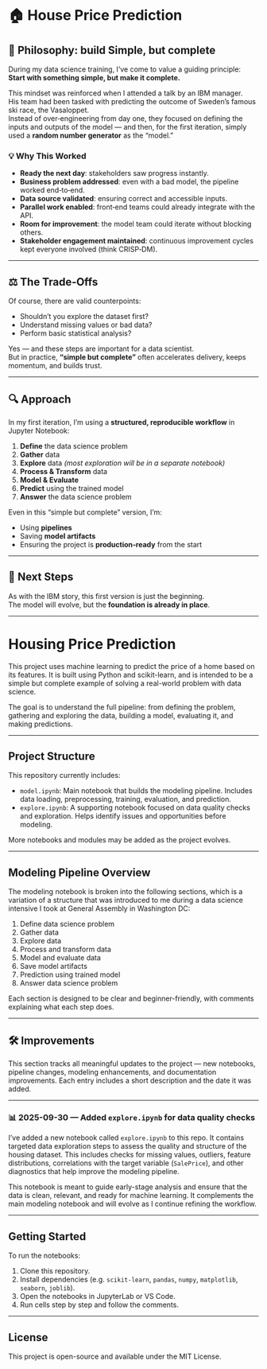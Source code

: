 # 🏠 House Price Prediction

## 📜 Philosophy: build Simple, but complete

During my data science training, I’ve come to value a guiding principle:  
**Start with something simple, but make it complete.**

This mindset was reinforced when I attended a talk by an IBM manager.  
His team had been tasked with predicting the outcome of Sweden’s famous ski race, the Vasaloppet.  
Instead of over‑engineering from day one, they focused on defining the inputs and outputs of the model — and then, for the first iteration, simply used a **random number generator** as the “model.”

### 💡 Why This Worked
- **Ready the next day**: stakeholders saw progress instantly.  
- **Business problem addressed**: even with a bad model, the pipeline worked end‑to‑end.  
- **Data source validated**: ensuring correct and accessible inputs.  
- **Parallel work enabled**: front‑end teams could already integrate with the API.  
- **Room for improvement**: the model team could iterate without blocking others.  
- **Stakeholder engagement maintained**: continuous improvement cycles kept everyone involved (think CRISP‑DM).

---

## ⚖️ The Trade‑Offs

Of course, there are valid counterpoints:

- Shouldn’t you explore the dataset first?  
- Understand missing values or bad data?  
- Perform basic statistical analysis?  

Yes — and these steps are important for a data scientist.  
But in practice, **“simple but complete”** often accelerates delivery, keeps momentum, and builds trust.

---

## 🔍 Approach

In my first iteration, I’m using a **structured, reproducible workflow** in Jupyter Notebook:

1. **Define** the data science problem  
2. **Gather** data  
3. **Explore** data *(most exploration will be in a separate notebook)*  
4. **Process & Transform** data  
5. **Model & Evaluate**  
6. **Predict** using the trained model  
7. **Answer** the data science problem  

Even in this “simple but complete” version, I’m:
- Using **pipelines**
- Saving **model artifacts**
- Ensuring the project is **production‑ready** from the start

---

## 🚀 Next Steps

As with the IBM story, this first version is just the beginning.  
The model will evolve, but the **foundation is already in place**.

---

# Housing Price Prediction

This project uses machine learning to predict the price of a home based on its features. It is built using Python and scikit-learn, and is intended to be a simple but complete example of solving a real-world problem with data science.

The goal is to understand the full pipeline: from defining the problem, gathering and exploring the data, building a model, evaluating it, and making predictions.

---

## Project Structure

This repository currently includes:

- `model.ipynb`: Main notebook that builds the modeling pipeline. Includes data loading, preprocessing, training, evaluation, and prediction.
- `explore.ipynb`: A supporting notebook focused on data quality checks and exploration. Helps identify issues and opportunities before modeling.

More notebooks and modules may be added as the project evolves.

---

## Modeling Pipeline Overview

The modeling notebook is broken into the following sections, which is a variation of a structure that was introduced to me during a data science intensive I took at General Assembly in Washington DC:

1. Define data science problem
2. Gather data
3. Explore data
4. Process and transform data
5. Model and evaluate data
6. Save model artifacts
7. Prediction using trained model
8. Answer data science problem

Each section is designed to be clear and beginner-friendly, with comments explaining what each step does.

---

## 🛠️ Improvements

This section tracks all meaningful updates to the project — new notebooks, pipeline changes, modeling enhancements, and documentation improvements. Each entry includes a short description and the date it was added.

---

### 📊 2025-09-30 — Added `explore.ipynb` for data quality checks

I’ve added a new notebook called `explore.ipynb` to this repo. It contains targeted data exploration steps to assess the quality and structure of the housing dataset. This includes checks for missing values, outliers, feature distributions, correlations with the target variable (`SalePrice`), and other diagnostics that help improve the modeling pipeline.

This notebook is meant to guide early-stage analysis and ensure that the data is clean, relevant, and ready for machine learning. It complements the main modeling notebook and will evolve as I continue refining the workflow.

---

## Getting Started

To run the notebooks:

1. Clone this repository.
2. Install dependencies (e.g. `scikit-learn`, `pandas`, `numpy`, `matplotlib`, `seaborn`, `joblib`).
3. Open the notebooks in JupyterLab or VS Code.
4. Run cells step by step and follow the comments.

---

## License

This project is open-source and available under the MIT License.

